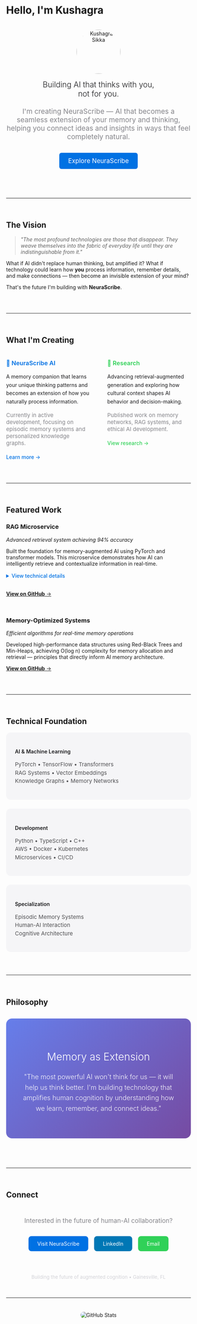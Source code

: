 # Hello, I'm Kushagra

<div align="center">
  <br>
  <img width="120" height="120" src="https://www.kushagrasikka.com/kushagra-profile.webp" style="border-radius: 50%; object-fit: cover;" alt="Kushagra Sikka">
  <br><br>
  
  <h2 style="font-weight: 300; color: #1d1d1f; margin: 0;">Building AI that thinks with you,<br>not for you.</h2>
  
  <p style="font-size: 19px; color: #86868b; font-weight: 400; margin: 24px 0 32px 0; max-width: 580px;">
    I'm creating NeuraScribe — AI that becomes a seamless extension of your memory and thinking, helping you connect ideas and insights in ways that feel completely natural.
  </p>
  
  <a href="https://neurascribe.ai" style="display: inline-block; background: #0071e3; color: white; padding: 12px 24px; border-radius: 6px; text-decoration: none; font-weight: 400; font-size: 17px;">
    Explore NeuraScribe
  </a>
  
  <br><br><br>
</div>

---

<br>

## The Vision

<div style="max-width: 800px; margin: 0 auto;">

> *"The most profound technologies are those that disappear. They weave themselves into the fabric of everyday life until they are indistinguishable from it."*

What if AI didn't replace human thinking, but amplified it? What if technology could learn how **you** process information, remember details, and make connections — then become an invisible extension of your mind?

That's the future I'm building with **NeuraScribe**.

</div>

<br><br>

---

<br>

## What I'm Creating

<div style="display: grid; grid-template-columns: 1fr 1fr; gap: 48px; max-width: 1000px; margin: 0 auto;">

<div>
  <h3 style="color: #0071e3; font-weight: 600; margin-bottom: 16px;">🧠 NeuraScribe AI</h3>
  <p style="color: #1d1d1f; line-height: 1.6; margin-bottom: 16px;">
    A memory companion that learns your unique thinking patterns and becomes an extension of how you naturally process information.
  </p>
  <p style="color: #86868b; font-size: 15px; margin-bottom: 20px;">
    Currently in active development, focusing on episodic memory systems and personalized knowledge graphs.
  </p>
  <a href="https://neurascribe.ai" style="color: #0071e3; text-decoration: none; font-weight: 500;">
    Learn more →
  </a>
</div>

<div>
  <h3 style="color: #30d158; font-weight: 600; margin-bottom: 16px;">🔬 Research</h3>
  <p style="color: #1d1d1f; line-height: 1.6; margin-bottom: 16px;">
    Advancing retrieval-augmented generation and exploring how cultural context shapes AI behavior and decision-making.
  </p>
  <p style="color: #86868b; font-size: 15px; margin-bottom: 20px;">
    Published work on memory networks, RAG systems, and ethical AI development.
  </p>
  <a href="https://www.researchgate.net/profile/Kushagra-Sikka-2" style="color: #30d158; text-decoration: none; font-weight: 500;">
    View research →
  </a>
</div>

</div>

<br><br>

---

<br>

## Featured Work

<div style="max-width: 800px; margin: 0 auto;">

### **RAG Microservice**
*Advanced retrieval system achieving 94% accuracy*

Built the foundation for memory-augmented AI using PyTorch and transformer models. This microservice demonstrates how AI can intelligently retrieve and contextualize information in real-time.

<details style="margin: 16px 0 32px 0;">
<summary style="color: #0071e3; cursor: pointer; font-weight: 500;">View technical details</summary>
<div style="margin-top: 12px; padding-left: 16px; border-left: 2px solid #d2d2d7;">
  <ul style="color: #515154; line-height: 1.6;">
    <li>Vector embeddings with semantic search capabilities</li>
    <li>Multi-domain knowledge retrieval with 94% accuracy</li>
    <li>Optimized for real-time inference and scalability</li>
    <li>Integration with transformer models for contextual understanding</li>
  </ul>
</div>
</details>

[**View on GitHub** →](https://github.com/KushagraSikka/RAG_Microservice-)

<br>

### **Memory-Optimized Systems**
*Efficient algorithms for real-time memory operations*

Developed high-performance data structures using Red-Black Trees and Min-Heaps, achieving O(log n) complexity for memory allocation and retrieval — principles that directly inform AI memory architecture.

[**View on GitHub** →](https://github.com/KushagraSikka/Gator_taxi_maintenance_)

</div>

<br><br>

---

<br>

## Technical Foundation

<div style="max-width: 900px; margin: 0 auto;">

<div style="display: grid; grid-template-columns: repeat(auto-fit, minmax(280px, 1fr)); gap: 24px;">

<div style="background: #f5f5f7; border-radius: 12px; padding: 24px;">
  <h4 style="color: #1d1d1f; margin-bottom: 16px; font-weight: 600;">AI & Machine Learning</h4>
  <p style="color: #515154; font-size: 15px; line-height: 1.5;">
    PyTorch • TensorFlow • Transformers<br>
    RAG Systems • Vector Embeddings<br>
    Knowledge Graphs • Memory Networks
  </p>
</div>

<div style="background: #f5f5f7; border-radius: 12px; padding: 24px;">
  <h4 style="color: #1d1d1f; margin-bottom: 16px; font-weight: 600;">Development</h4>
  <p style="color: #515154; font-size: 15px; line-height: 1.5;">
    Python • TypeScript • C++<br>
    AWS • Docker • Kubernetes<br>
    Microservices • CI/CD
  </p>
</div>

<div style="background: #f5f5f7; border-radius: 12px; padding: 24px;">
  <h4 style="color: #1d1d1f; margin-bottom: 16px; font-weight: 600;">Specialization</h4>
  <p style="color: #515154; font-size: 15px; line-height: 1.5;">
    Episodic Memory Systems<br>
    Human-AI Interaction<br>
    Cognitive Architecture
  </p>
</div>

</div>

</div>

<br><br>

---

<br>

## Philosophy

<div style="max-width: 700px; margin: 0 auto; text-align: center;">

<div style="background: linear-gradient(135deg, #667eea 0%, #764ba2 100%); border-radius: 16px; padding: 48px 32px; color: white; margin: 32px 0;">
  <h3 style="margin-bottom: 24px; font-size: 28px; font-weight: 300;">Memory as Extension</h3>
  <p style="font-size: 18px; line-height: 1.6; opacity: 0.95; font-weight: 300;">
    "The most powerful AI won't think for us — it will help us think better. I'm building technology that amplifies human cognition by understanding how we learn, remember, and connect ideas."
  </p>
</div>

</div>

<br><br>

---

<br>

## Connect

<div align="center" style="margin: 48px 0;">
  
  <p style="color: #86868b; font-size: 17px; margin-bottom: 32px;">
    Interested in the future of human-AI collaboration?
  </p>
  
  <div style="display: flex; justify-content: center; gap: 16px; flex-wrap: wrap; margin-bottom: 32px;">
    <a href="https://neurascribe.ai" style="background: #0071e3; color: white; padding: 12px 24px; border-radius: 8px; text-decoration: none; font-weight: 400;">
      Visit NeuraScribe
    </a>
    <a href="https://www.linkedin.com/in/kushagrasikka/" style="background: #0077b5; color: white; padding: 12px 24px; border-radius: 8px; text-decoration: none; font-weight: 400;">
      LinkedIn
    </a>
    <a href="mailto:kushagra@neurascribe.ai" style="background: #30d158; color: white; padding: 12px 24px; border-radius: 8px; text-decoration: none; font-weight: 400;">
      Email
    </a>
  </div>
  
  <br>
  
  <p style="color: #d2d2d7; font-size: 13px;">
    Building the future of augmented cognition • Gainesville, FL
  </p>
  
</div>

---

<div align="center" style="padding: 24px 0;">
  <img src="https://github-readme-stats.vercel.app/api?username=KushagraSikka&show_icons=true&theme=minimal&hide_border=true&bg_color=ffffff&title_color=1d1d1f&text_color=515154&icon_color=0071e3" alt="GitHub Stats" style="border-radius: 8px;">
</div>
